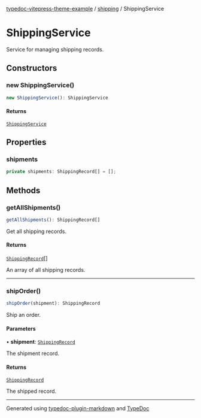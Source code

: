 [typedoc-vitepress-theme-example](../../index.md) / [shipping](../index.md) / ShippingService

# ShippingService

Service for managing shipping records.

## Constructors

### new ShippingService()

```ts
new ShippingService(): ShippingService
```

#### Returns

[`ShippingService`](ShippingService.md)

## Properties

### shipments

```ts
private shipments: ShippingRecord[] = [];
```

## Methods

### getAllShipments()

```ts
getAllShipments(): ShippingRecord[]
```

Get all shipping records.

#### Returns

[`ShippingRecord`](../interfaces/ShippingRecord.md)[]

An array of all shipping records.

***

### shipOrder()

```ts
shipOrder(shipment): ShippingRecord
```

Ship an order.

#### Parameters

• **shipment**: [`ShippingRecord`](../interfaces/ShippingRecord.md)

The shipment record.

#### Returns

[`ShippingRecord`](../interfaces/ShippingRecord.md)

The shipped record.

***

Generated using [typedoc-plugin-markdown](https://www.npmjs.com/package/typedoc-plugin-markdown) and [TypeDoc](https://typedoc.org/)
